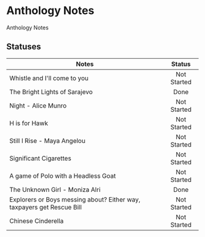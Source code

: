 # Anthology Notes
Anthology Notes

## Statuses

| Notes                                                                 | Status        |
| ----------------------------------------------------------------------|:-------------:| 
| Whistle and I'll come to you                                          | Not Started   | 
| The Bright Lights of Sarajevo                                         | Done          |
| Night - Alice Munro                                                   | Not Started   |
| H is for Hawk                                                         | Not Started   |
| Still I Rise - Maya Angelou                                           | Not Started   |
| Significant Cigarettes                                                | Not Started   |
| A game of Polo with a Headless Goat                                   | Not Started   |
| The Unknown Girl - Moniza Alri                                        | Done          |
| Explorers or Boys messing about? Either way, taxpayers get Rescue Bill| Not Started   |
| Chinese Cinderella                                                    | Not Started   |
